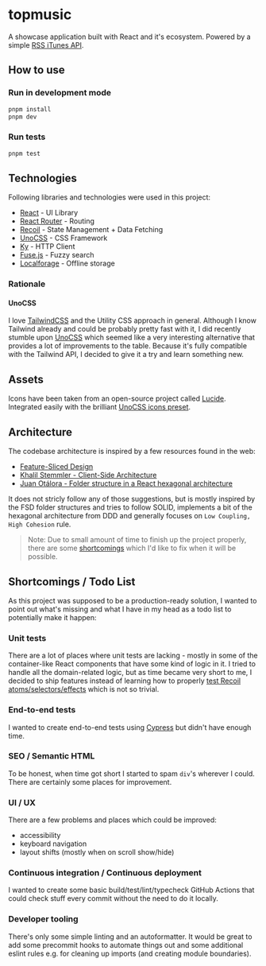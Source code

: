 # topmusic

A showcase application built with React and it's ecosystem. Powered by a simple [RSS iTunes API](https://itunes.apple.com/us/rss/topalbums/limit=100/json).

## How to use

### Run in development mode

```bash
pnpm install
pnpm dev
```

### Run tests

```bash
pnpm test
```

## Technologies

Following libraries and technologies were used in this project:

- [React](https://github.com/facebook/react) - UI Library
- [React Router](https://github.com/remix-run/react-router) - Routing
- [Recoil](https://github.com/facebookexperimental/Recoil) - State Management + Data Fetching
- [UnoCSS](https://github.com/unocss/unocss) - CSS Framework
- [Ky](https://github.com/sindresorhus/ky) - HTTP Client
- [Fuse.js](https://github.com/krisk/Fuse) - Fuzzy search
- [Localforage](https://github.com/localForage/localForage) - Offline storage

### Rationale

#### UnoCSS

I love [TailwindCSS](https://tailwindcss.com/) and the Utility CSS approach in general. Although I know Tailwind already and could be probably pretty fast with it, I did recently stumble upon [UnoCSS](https://unocss.dev/) which seemed like a very interesting alternative that provides a lot of improvements to the table. Because it's fully compatible with the Tailwind API, I decided to give it a try and learn something new.

## Assets

Icons have been taken from an open-source project called [Lucide](https://lucide.dev/). Integrated easily with the brilliant [UnoCSS icons preset](https://unocss.dev/presets/icons).

## Architecture

The codebase architecture is inspired by a few resources found in the web:

- [Feature-Sliced Design](https://feature-sliced.design/)
- [Khalil Stemmler - Client-Side Architecture](https://khalilstemmler.com/articles/client-side-architecture/introduction/)
- [Juan Otálora - Folder structure in a React hexagonal architecture](https://dev.to/juanoa/folder-structure-in-a-react-hexagonal-architecture-h77)

It does not stricly follow any of those suggestions, but is mostly inspired by the FSD folder structures and tries to follow SOLID, implements a bit of the hexagonal architecture from DDD and generally focuses on `Low Coupling, High Cohesion` rule.

> Note: Due to small amount of time to finish up the project properly, there are some [shortcomings](#shortcomings) which I'd like to fix when it will be possible.

## Shortcomings / Todo List

As this project was supposed to be a production-ready solution, I wanted to point out what's missing and what I have in my head as a todo list to potentially make it happen:

### Unit tests

There are a lot of places where unit tests are lacking - mostly in some of the container-like React components that have some kind of logic in it. I tried to handle all the domain-related logic, but as time became very short to me, I decided to ship features instead of learning how to properly [test Recoil atoms/selectors/effects](https://recoiljs.org/docs/guides/testing/) which is not so trivial.

### End-to-end tests

I wanted to create end-to-end tests using [Cypress](https://www.cypress.io/) but didn't have enough time.

### SEO / Semantic HTML

To be honest, when time got short I started to spam `div`'s wherever I could. There are certainly some places for improvement.

### UI / UX

There are a few problems and places which could be improved:
- accessibility
- keyboard navigation
- layout shifts (mostly when on scroll show/hide)

### Continuous integration / Continuous deployment

I wanted to create some basic build/test/lint/typecheck GitHub Actions that could check stuff every commit without the need to do it locally.

### Developer tooling

There's only some simple linting and an autoformatter. It would be great to add some precommit hooks to automate things out and some additional eslint rules e.g. for cleaning up imports (and creating module boundaries).
